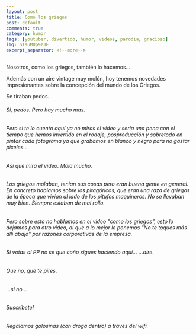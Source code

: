 ```yaml
---
layout: post
title: Como los griegos
post: default
comments: true
category: humor
tags: [youtuber, divertido, humor, videos, parodia, gracioso]
img: SIsuMUp9zJE
excerpt_separator: <!--more-->
---
```


Nosotros, como los griegos, también lo hacemos…

Además con un aire vintage muy molón, hoy tenemos novedades impresionantes sobre la concepción del mundo de los Griegos.

Se tiraban pedos.

<!--more-->


###### Si, pedos. Pero hay mucho mas.
###### Pero si te lo cuento aquí ya no miras el video y sería una pena con el tiempo que hemos invertido en el rodaje, posproducción y sobretodo en pintar cada fotograma ya que grabamos en blanco y negro para no gastar pixeles...
###### Así que mira el video. Mola mucho.
###### Los griegos molaban, tenían sus cosas pero eran buena gente en general. En concreto hablamos sobre los pitagóricos, que eran una raza de griegos de la época que vivían al lado de los pitufos maquineros. No se llevaban muy bien. Siempre estaban de mal rollo.
###### Pero sobre esto no hablamos en el video "como los griegos", esto lo dejamos para otro video, al que a lo mejor le ponemos "No te toques más allí abajo" por razones corporativas de la empresa.

###### Si votas al PP no se que coño sigues haciendo aquí… …aire.
###### Que no, que te pires.
###### …si no...
###### Suscríbete!
###### Regalamos golosinas (con droga dentro) a través del wifi.